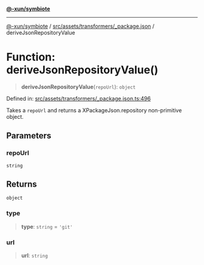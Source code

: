 [**@-xun/symbiote**](../../../../../README.md)

***

[@-xun/symbiote](../../../../../README.md) / [src/assets/transformers/\_package.json](../README.md) / deriveJsonRepositoryValue

# Function: deriveJsonRepositoryValue()

> **deriveJsonRepositoryValue**(`repoUrl`): `object`

Defined in: [src/assets/transformers/\_package.json.ts:496](https://github.com/Xunnamius/symbiote/blob/0855f0d5d62e664369271e18eb03d2b348113c71/src/assets/transformers/_package.json.ts#L496)

Takes a `repoUrl` and returns a XPackageJson.repository non-primitive
object.

## Parameters

### repoUrl

`string`

## Returns

`object`

### type

> **type**: `string` = `'git'`

### url

> **url**: `string`
